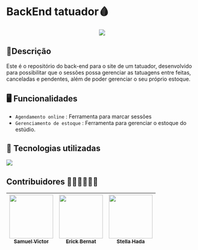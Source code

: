 # BackEnd tatuador🩸
<p align='center'>
    <img src="https://img.shields.io/badge/STATUS-FINALIZADO-blue">
</p>

<h2>📝Descrição</h2>
Este é o repositório do back-end para o site de um tatuador, desenvolvido para possibilitar que o sessões possa gerenciar as tatuagens entre feitas, canceladas e pendentes, além de poder gerenciar o seu próprio estoque.

## 🖥️ Funcionalidades
-  `Agendamento online` : Ferramenta para marcar sessões
-  `Gerenciamento de estoque` : Ferramenta para gerenciar o estoque do estúdio.

<h2>🎨 Tecnologias utilizadas</h2>
<p align="left">
  <img src="https://img.shields.io/badge/NODE-white?style=for-the-badge&logo=nodedotjs&logoColor=white&color=black">
</p>

## Contribuidores 🧑‍💻👩‍💻🧑‍💻
| [<img src="https://avatars.githubusercontent.com/u/95144250?s=400&u=149cf20f52f4c096721d16967b22655f18e5c7f5&v=4" width=115><br><sub>Samuel Victor</sub>](https://github.com/Samuel-045) | [<img src="https://avatars.githubusercontent.com/u/138524660?v=4" width=115><br><sub>Erick Bernat</sub>](https://github.com/ErickBernat) | [<img src="https://avatars.githubusercontent.com/u/91349698?v=4" width=115><br><sub>Stella Hada</sub>](https://github.com/stellahada) | 
| :---: | :---: | :---: |
